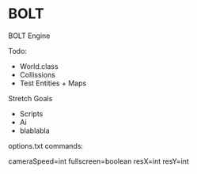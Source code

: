 BOLT
====

BOLT Engine


Todo:
- World.class
- Collissions
- Test Entities + Maps

Stretch Goals
- Scripts
- Ai
- blablabla


options.txt commands:

cameraSpeed=int
fullscreen=boolean
resX=int
resY=int
